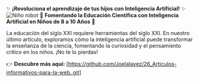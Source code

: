 ✨ **¡Revoluciona el aprendizaje de tus hijos con Inteligencia Artificial!** ✨
![Niño robot](IMAGEN/POST.jpg)
🔬 **Fomentando la Educación Científica con Inteligencia Artificial en Niños de 8 a 10 Años** 🔬

La educación del siglo XXI requiere herramientas del siglo XXI. En nuestro último artículo, exploramos cómo la inteligencia artificial puede transformar la enseñanza de la ciencia, fomentando la curiosidad y el pensamiento crítico en los niños. ¡No te lo pierdas!

👉 **Descubre más aquí:** [https://github.com/Joelalavez/26_Articulos-informativos-para-la-web..git]
